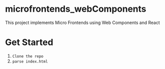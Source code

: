 # microfrontends_webComponents

This project implements Micro Frontends using Web Components and React

# Get Started
1. `Clone the repo`
2. `parse index.html`
